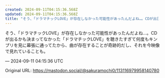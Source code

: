 ```yaml
---
created: 2024-09-11T04:15:36.568Z
updated: 2024-09-11T04:15:36.568Z
title: "そう、「ドラマチックLOVE」が存在しなかった可能性があったんだよね…。CDが出[...]"
---
```


<p>そう、「ドラマチックLOVE」が存在しなかった可能性があったんだよね…。CDが出るかも決まってなかった「ドラマチックLOVE」を聴きたすぎて何度もキンプリを見に幕張に通ってたから、曲が存在することが奇跡的だし、それを今映像で見れていることも。</p>

&mdash; 2024-09-11 04:15:36 UTC

Original URL: https://mastodon.social/@sakuramochi0/113116979958140780
